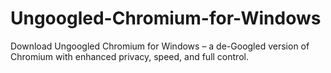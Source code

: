 # Ungoogled-Chromium-for-Windows
 Download Ungoogled Chromium for Windows – a de-Googled version of Chromium with enhanced privacy, speed, and full control.
